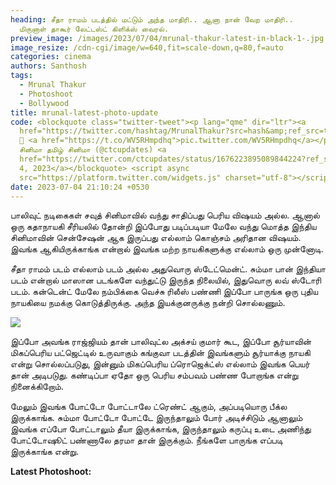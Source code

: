 ```yaml
---
heading: சீதா ராமம் படத்தில் மட்டும் அந்த மாதிரி.. ஆனா நான் வேற மாதிரி..
  மிருனாள் தாகூர் லேட்டஸ்ட் கிளிக்ஸ் வைரல்.
preview_image: /images/2023/07/04/mrunal-thakur-latest-in-black-1-.jpg
image_resize: /cdn-cgi/image/w=640,fit=scale-down,q=80,f=auto
categories: cinema
authors: Santhosh
tags:
  - Mrunal Thakur
  - Photoshoot
  - Bollywood
title: mrunal-latest-photo-update
code: <blockquote class="twitter-tweet"><p lang="qme" dir="ltr"><a
  href="https://twitter.com/hashtag/MrunalThakur?src=hash&amp;ref_src=twsrc%5Etfw">#MrunalThakur</a>
  🖤 <a href="https://t.co/WV5RHmpdhq">pic.twitter.com/WV5RHmpdhq</a></p>&mdash;
  சினிமா தமிழ் சினிமா (@ctcupdates) <a
  href="https://twitter.com/ctcupdates/status/1676223895089844224?ref_src=twsrc%5Etfw">July
  4, 2023</a></blockquote> <script async
  src="https://platform.twitter.com/widgets.js" charset="utf-8"></script>
date: 2023-07-04 21:10:24 +0530
---
```



பாலிவுட் நடிகைகள் சவுத் சினிமாவில் வந்து சாதிப்பது பெரிய விஷயம் அல்ல. ஆனால் ஒரு கதாநாயகி சீரியலில் தோன்றி இப்போது படிப்படியா மேலே வந்து மொத்த இந்திய சினிமாவின் சென்சேஷன் ஆக இருப்பது எல்லாம் கொஞ்சம் அரிதான விஷயம். இவங்க ஆகியிருக்காங்க என்றால் இவங்க மற்ற நாயகிகளுக்கு எல்லாம் ஒரு முன்னோடி.

சீதா ராமம் படம் எல்லாம் படம் அல்ல அதுவொரு ஸ்டேட்மென்ட். சும்மா பான் இந்தியா படம் என்றால் மாஸான படங்களே வந்துட்டு இருந்த நிலையில், இதுவொரு லவ் ஸ்டோரி படம். கன்டென்ட் மேலே நம்பிக்கை வெச்சு ரிலீஸ் பண்ணி இப்போ பாருங்க ஒரு புதிய நாயகியை நமக்கு கொடுத்திருக்கு. அந்த இயக்குனருக்கு நன்றி சொல்லணும்.

![](/images/2023/07/04/mrunal-thakur-latest-in-black-2-.jpg)

இப்போ அவங்க ராஜ்ஜியம் தான் பாலிவுட்ல அக்சய் குமார் கூட, இப்போ சூர்யாவின் மிகப்பெரிய பட்ஜெட்டில் உருவாகும் கங்குவா படத்தின் இவங்களும் சூர்யாக்கு நாயகி என்று சொல்லப்படுது, இன்னும் மிகப்பெரிய ப்ரொஜெக்ட்ஸ் எல்லாம் இவங்க பெயர் தான் அடிபடுது. கண்டிப்பா ஏதோ ஒரு பெரிய சம்பவம் பண்ண போறாங்க என்று நினைக்கிறோம்.

மேலும் இவங்க போட்டோ போட்டாலே ட்ரெண்ட் ஆகும், அப்படியொரு பீக்ல இருக்காங்க. சும்மா போட்டோ போட்டே இருந்தாலும் போர் அடிச்சிடும் ஆனாலும் இவங்க எப்போ போட்டாலும் தீயா இருக்காங்க, இருந்தாலும் கருப்பு உடை அணிந்து போட்டோஷூட் பண்ணாலே தரமா தான் இருக்கும். நீங்களே பாருங்க எப்படி இருக்காங்க என்று.

**L﻿atest Photoshoot:**